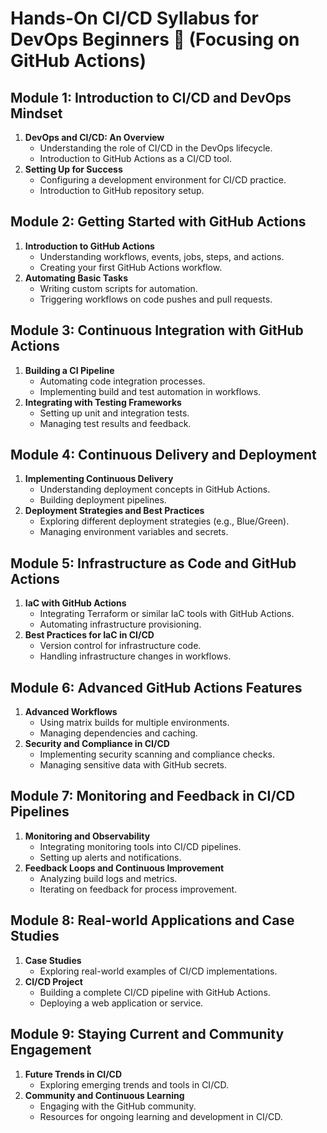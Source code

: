 # Hands-On CI/CD Syllabus for DevOps Beginners 🔄 (Focusing on GitHub Actions)

## Module 1: Introduction to CI/CD and DevOps Mindset
1. **DevOps and CI/CD: An Overview**
   - Understanding the role of CI/CD in the DevOps lifecycle.
   - Introduction to GitHub Actions as a CI/CD tool.
2. **Setting Up for Success**
   - Configuring a development environment for CI/CD practice.
   - Introduction to GitHub repository setup.

## Module 2: Getting Started with GitHub Actions
1. **Introduction to GitHub Actions**
   - Understanding workflows, events, jobs, steps, and actions.
   - Creating your first GitHub Actions workflow.
2. **Automating Basic Tasks**
   - Writing custom scripts for automation.
   - Triggering workflows on code pushes and pull requests.

## Module 3: Continuous Integration with GitHub Actions
1. **Building a CI Pipeline**
   - Automating code integration processes.
   - Implementing build and test automation in workflows.
2. **Integrating with Testing Frameworks**
   - Setting up unit and integration tests.
   - Managing test results and feedback.

## Module 4: Continuous Delivery and Deployment
1. **Implementing Continuous Delivery**
   - Understanding deployment concepts in GitHub Actions.
   - Building deployment pipelines.
2. **Deployment Strategies and Best Practices**
   - Exploring different deployment strategies (e.g., Blue/Green).
   - Managing environment variables and secrets.

## Module 5: Infrastructure as Code and GitHub Actions
1. **IaC with GitHub Actions**
   - Integrating Terraform or similar IaC tools with GitHub Actions.
   - Automating infrastructure provisioning.
2. **Best Practices for IaC in CI/CD**
   - Version control for infrastructure code.
   - Handling infrastructure changes in workflows.

## Module 6: Advanced GitHub Actions Features
1. **Advanced Workflows**
   - Using matrix builds for multiple environments.
   - Managing dependencies and caching.
2. **Security and Compliance in CI/CD**
   - Implementing security scanning and compliance checks.
   - Managing sensitive data with GitHub secrets.

## Module 7: Monitoring and Feedback in CI/CD Pipelines
1. **Monitoring and Observability**
   - Integrating monitoring tools into CI/CD pipelines.
   - Setting up alerts and notifications.
2. **Feedback Loops and Continuous Improvement**
   - Analyzing build logs and metrics.
   - Iterating on feedback for process improvement.

## Module 8: Real-world Applications and Case Studies
1. **Case Studies**
   - Exploring real-world examples of CI/CD implementations.
2. **CI/CD Project**
   - Building a complete CI/CD pipeline with GitHub Actions.
   - Deploying a web application or service.

## Module 9: Staying Current and Community Engagement
1. **Future Trends in CI/CD**
   - Exploring emerging trends and tools in CI/CD.
2. **Community and Continuous Learning**
   - Engaging with the GitHub community.
   - Resources for ongoing learning and development in CI/CD.
